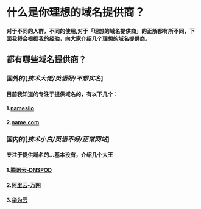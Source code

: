 # 什么是你理想的域名提供商？
#### 对于不同的人群，不同的使用,对于「理想的域名提供商」的正解都有所不同，下面我将会根据我的经验，向大家介绍几个理想的域名提供商。
## 都有哪些域名提供商？
### 国外的[***技术大佬/英语好/不想实名***]
#### 目前我知道的专注于提供域名的，有以下几个：
#### 1.[namesilo](https://www.namesilo.com)
#### 2.[name.com](https://www.name.com)
### 国内的[***技术小白/英语不好/正常网站***]
#### 专注于提供域名的...基本没有，介绍几个大王
#### 1.[腾讯云-DNSPOD](https://dnspod.cn)
#### 2.[阿里云-万网](https://wanwang.aliyun.com)
#### 3.[华为云](https://www.huaweicloud.com/product/domain.html)
